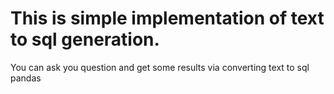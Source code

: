 # This is simple implementation of text to sql generation.
You can ask you question and get some results via converting text to sql pandas
